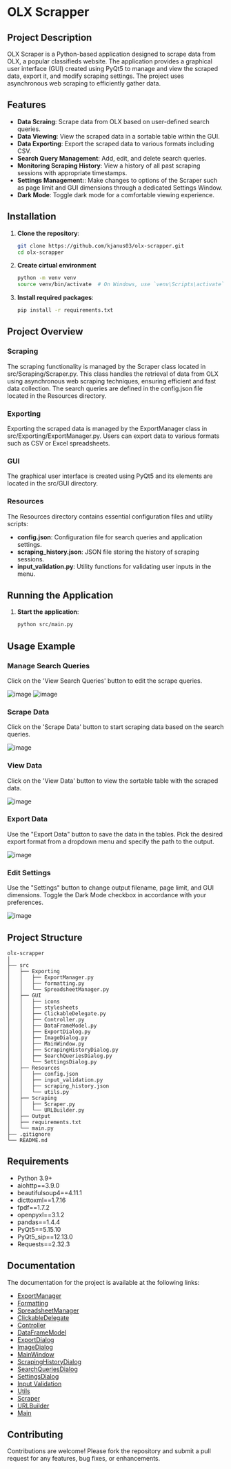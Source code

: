 # OLX Scrapper

## Project Description

OLX Scraper is a Python-based application designed to scrape data from OLX, a popular classifieds website. The application provides a graphical user interface (GUI) created using PyQt5 to manage and view the scraped data, export it, and modify scraping settings. The project uses asynchronous web scraping to efficiently gather data.

## Features

- **Data Scraing**: Scrape data from OLX based on user-defined search queries.
- **Data Viewing**: View the scraped data in a sortable table within the GUI.
- **Data Exporting**: Export the scraped data to various formats including CSV.
- **Search Query Management**: Add, edit, and delete search queries.
- **Monitoring Scraping History**: View a history of all past scraping sessions with appropriate timestamps.
- **Settings Management:**: Make changes to options of the Scraper such as page limit and GUI dimensions through a dedicated Settings Window.
- **Dark Mode**: Toggle dark mode for a comfortable viewing experience.

## Installation 

1. **Clone the repository**:
   ```bash
   git clone https://github.com/kjanus03/olx-scrapper.git
   cd olx-scrapper

   ```
  
2. **Create cirtual environment**
   ```bash
   python -m venv venv
   source venv/bin/activate  # On Windows, use `venv\Scripts\activate`
   ```

3. **Install required packages**:
   ```bash
   pip install -r requirements.txt
   ```

## Project Overview

### Scraping
The scraping functionality is managed by the Scraper class located in src/Scraping/Scraper.py. This class handles the retrieval of data from OLX using asynchronous web scraping techniques, ensuring efficient and fast data collection. The search queries are defined in the config.json file located in the Resources directory.

### Exporting
Exporting the scraped data is managed by the ExportManager class in src/Exporting/ExportManager.py. Users can export data to various formats such as CSV or Excel spreadsheets.

### GUI
The graphical user interface is created using PyQt5 and its elements are located in the src/GUI directory.

### Resources
The Resources directory contains essential configuration files and utility scripts:

- **config.json**: Configuration file for search queries and application settings.
- **scraping_history.json**: JSON file storing the history of scraping sessions.
- **input_validation.py**: Utility functions for validating user inputs in the menu.

## Running the Application

1. **Start the application**:
   ```bash
   python src/main.py
   ```

## Usage Example

### Manage Search Queries
Click on the 'View Search Queries' button to edit the scrape queries.

![image](https://github.com/kjanus03/olx-scrapper/assets/61358355/0280c5ab-eec9-45d8-be66-664ef7b04485)
![image](https://github.com/kjanus03/olx-scrapper/assets/61358355/c6ea207b-7cb4-439c-8c8d-273441c08eea)

### Scrape Data
Click on the 'Scrape Data' button to start scraping data based on the search queries.

![image](https://github.com/kjanus03/olx-scrapper/assets/61358355/e459ad0e-20c7-462d-8754-74cfebd3f14c)

### View Data
Click on the 'View Data' button to view the sortable table with the scraped data.

![image](https://github.com/kjanus03/olx-scrapper/assets/61358355/74538c80-409c-4a0c-94b3-0b9172f1fe9e)

### Export Data
Use the "Export Data" button to save the data in the tables. Pick the desired export format from a dropdown menu and specify the path to the output.

![image](https://github.com/kjanus03/olx-scrapper/assets/61358355/4731001a-3543-4830-9bf1-b969a70f36d6)

### Edit Settings
Use the "Settings" button to change output filename, page limit, and GUI dimensions. Toggle the Dark Mode checkbox in accordance with your preferences.

![image](https://github.com/kjanus03/olx-scrapper/assets/61358355/4a580b79-2ad6-4bd4-a632-ad491375dd5e)

## Project Structure

```
olx-scrapper
│
├── src
│   ├── Exporting
│   │   ├── ExportManager.py
│   │   ├── formatting.py
│   │   └── SpreadsheetManager.py
│   ├── GUI
│   │   ├── icons
│   │   ├── stylesheets
│   │   ├── ClickableDelegate.py
│   │   ├── Controller.py
│   │   ├── DataFrameModel.py
│   │   ├── ExportDialog.py
│   │   ├── ImageDialog.py
│   │   ├── MainWindow.py
│   │   ├── ScrapingHistoryDialog.py
│   │   ├── SearchQueriesDialog.py
│   │   └── SettingsDialog.py
│   ├── Resources
│   │   ├── config.json
│   │   ├── input_validation.py
│   │   ├── scraping_history.json
│   │   └── utils.py
│   ├── Scraping
│   │   ├── Scraper.py
│   │   └── URLBuilder.py
│   ├── Output
│   ├── requirements.txt
│   └── main.py
├── .gitignore 
└── README.md
```

## Requirements

- Python 3.9+
- aiohttp==3.9.0
- beautifulsoup4==4.11.1
- dicttoxml==1.7.16
- fpdf==1.7.2
- openpyxl==3.1.2
- pandas==1.4.4
- PyQt5==5.15.10
- PyQt5_sip==12.13.0
- Requests==2.32.3

## Documentation

The documentation for the project is available at the following links:

- [ExportManager](https://kjanus03.github.io/olx-scrapper/Exporting/Exporting.ExportManager.html)
- [Formatting](https://kjanus03.github.io/olx-scrapper/Exporting/Exporting.formatting.html)
- [SpreadsheetManager](https://kjanus03.github.io/olx-scrapper/Exporting/Exporting.SpreadsheetManager.html)
- [ClickableDelegate](https://kjanus03.github.io/olx-scrapper/GUI/GUI.ClickableDelegate.html)
- [Controller](https://kjanus03.github.io/olx-scrapper/GUI/GUI.Controller.html)
- [DataFrameModel](https://kjanus03.github.io/olx-scrapper/GUI/GUI.DataFrameModel.html)
- [ExportDialog](https://kjanus03.github.io/olx-scrapper/GUI/GUI.ExportDialog.html)
- [ImageDialog](https://kjanus03.github.io/olx-scrapper/GUI/GUI.ImageDialog.html)
- [MainWindow](https://kjanus03.github.io/olx-scrapper/GUI/GUI.MainWindow.html)
- [ScrapingHistoryDialog](https://kjanus03.github.io/olx-scrapper/GUI/GUI.ScrapingHistoryDialog.html)
- [SearchQueriesDialog](https://kjanus03.github.io/olx-scrapper/GUI/GUI.SearchQueriesDialog.html)
- [SettingsDialog](https://kjanus03.github.io/olx-scrapper/GUI/GUI.SettingsDialog.html)
- [Input Validation](https://kjanus03.github.io/olx-scrapper/Resources/Resources.input_validation.html)
- [Utils](https://kjanus03.github.io/olx-scrapper/Resources/Resources.utils.html)
- [Scraper](https://kjanus03.github.io/olx-scrapper/Scraping/Scraping.Scraper.html)
- [URLBuilder](https://kjanus03.github.io/olx-scrapper/Scraping/Scraping.URLBuilder.html)
- [Main](https://kjanus03.github.io/olx-scrapper/main.html)



## Contributing

Contributions are welcome! Please fork the repository and submit a pull request for any features, bug fixes, or enhancements.
